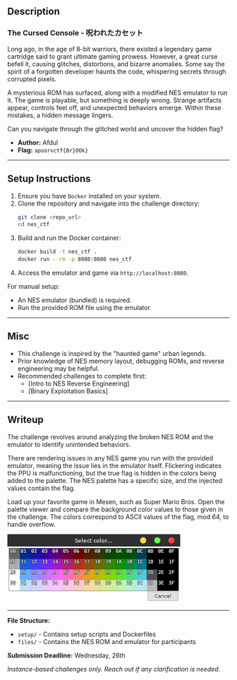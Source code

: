 ## Description

### **The Cursed Console - 呪われたカセット**

Long ago, in the age of 8-bit warriors, there existed a legendary game cartridge said to grant ultimate gaming prowess. However, a great curse befell it, causing glitches, distortions, and bizarre anomalies. Some say the spirit of a forgotten developer haunts the code, whispering secrets through corrupted pixels.

A mysterious ROM has surfaced, along with a modified NES emulator to run it. The game is playable, but something is deeply wrong. Strange artifacts appear, controls feel off, and unexpected behaviors emerge. Within these mistakes, a hidden message lingers.

Can you navigate through the glitched world and uncover the hidden flag?

- **Author:** Afdul
- **Flag:** `apoorvctf{Br}OOk}`

---

## Setup Instructions

1. Ensure you have `Docker` installed on your system.
2. Clone the repository and navigate into the challenge directory:
   ```sh
   git clone <repo_url>
   cd nes_ctf
   ```
3. Build and run the Docker container:
   ```sh
   docker build -t nes_ctf .
   docker run --rm -p 8080:8080 nes_ctf
   ```
4. Access the emulator and game via `http://localhost:8080`.

For manual setup:
- An NES emulator (bundled) is required.
- Run the provided ROM file using the emulator.

---

## Misc
  
- This challenge is inspired by the "haunted game" urban legends.
- Prior knowledge of NES memory layout, debugging ROMs, and reverse engineering may be helpful.
- Recommended challenges to complete first:
  - [Intro to NES Reverse Engineering]
  - [Binary Exploitation Basics]

---

## Writeup

The challenge revolves around analyzing the broken NES ROM and the emulator to identify unintended behaviors. 

There are rendering issues in any NES game you run with the provided emulator, meaning the issue lies in the emulator itself. Flickering indicates the PPU is malfunctioning, but the true flag is hidden in the colors being added to the palette. The NES palette has a specific size, and the injected values contain the flag.

Load up your favorite game in Mesen, such as Super Mario Bros. Open the palette viewer and compare the background color values to those given in the challenge. The colors correspond to ASCII values of the flag, mod 64, to handle overflow.

![Pallete Viewer](images/pallete.png)

---

**File Structure:**
- `setup/` - Contains setup scripts and Dockerfiles
- `files/` - Contains the NES ROM and emulator for participants

**Submission Deadline:** Wednesday, 26th

_Instance-based challenges only. Reach out if any clarification is needed._
